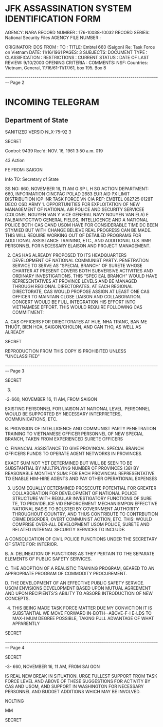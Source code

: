 # JFK ASSASSINATION SYSTEM IDENTIFICATION FORM

AGENCY: NARA
RECORD NUMBER : 176-10038-10032
RECORD SERIES: National Security Files
AGENCY FILE NUMBER :

ORIGINATOR: DOS
FROM :
TO :
TITLE: Embtel 660 (Saigon) Re: Task Force on Vietnam
DATE: 11/16/1961
PAGES: 3
SUBJECTS:
DOCUMENT TYPE :
CLASSIFICATION :
RESTRICTIONS :
CURRENT STATUS :
DATE OF LAST REVIEW: 9/10/2000
OPENING CRITERIA :
COMMENTS: NSF: Countries: Vietnam, General, 11/16/61-11/17/61, box 195. Box 8


-------------------------------------------------------------------------------- Page 2

# INCOMING TELEGRAM

## Department of State

SANITIZED VERSIO
NLX-75-92 3

SECRET

Control: 9439
Rec'd: NOV. 16, 1961 3:50 a.m. 019

43 Action

FE FROM: SAIGON

Info TO: Secretary of State

SS NO: 660, NOVEMBER 16, 11 AM
G
SP
L
H
SO ACTION DEPARTMENT: 660, INFORMATION CINCPAC POLAD 2683
EUR
AID
PX LIMIT DISTRIBUTION
IOP
INR TASK FORCE VN
CIA REF: EMBTEL 062725 0128T DECO
OSD
ARMY 1. OPPORTUNITIES FOR EXPLOITATION OF NEW MANAGEMENT OF NATIONAL
AIR POLICE AND SECURITY SERVICEE (COLONEL NGUYEN VAN Y VICE GENERAL
NAVY NGUYEN VAN ELA) E FALBAINTOCTWO GENERAL FIELDS, INTELLIGENCE AND
A NATIONAL POLICE BOTH CAS CAND USOM HAVE FOR CONSIDERABLE TIME
DC BEEN STYMIED BUT WITH CHANGE BELIEVE REAL PROGRESS CAN BE
MADE. THIS WILL REQUIRE WORKING OUT OF DETAILED PROGRAMS FOR
ADDITIONAL ASSISTANCE TRAINING, ETC., AND ADDITIONAL U.S.
RMR PERSONNEL FOR NECESSARY ELAISON AND PROJECT MANAGEMENT.

2. CAS HAS ALREADY PROPOSED TO ITS HEADQUARTERS DEVELOPMENT OF
   NATIONAL COMMUNIST PARTY. PENETRATION SERVICE TO SERVE AS
   "SPECIAL BRANCH" OF SURETE WHOSE CHARTER AT PRESENT COVERS
   BOTH SUBVERSIVE ACTIVITIES AND ORDINARY INVESTIGATIONS.
   THIS "SPEC EAL BRANCH" WOULD HAVE REPRESENTATIVES AT PROVINCE
   LEVELS AND BE MANAGED THROUGH REGIONAL DIRECTORATES. AT EACH
   REGIONAL DIRECTORATE, CAS WOULD PROPOSE ASSIGN AT LEAST ONE
   CAS OFFICER TO MAINTAIN CLOSE LIAISON AND COLLABORATION.
   CONCERT WOULD BE FULL INTEGRATION HIS EFFORT INTO
   VIETNAMESE EFFORT. THIS WOULD REQUIRE FOLLOWING CAS COMMITMENT:

A. CAS OFFICERS FOR DIRECTORATES AT HUE, NHA TRANG, BAN ME
THUỘT, BIEN HOA, SAIGON/CHOLON, AND CAN THO, AS WELL AS ALREADY

SECRET

REPRODUCTION FROM THIS COPY IS
PROHIBITED UNLESS "UNCLASSIFIED"


-------------------------------------------------------------------------------- Page 3

SECRET

3. 
-2-660, NOVEMBER 16, 11 AM, FROM SAIGON

EXISTING PERSONNEL FOR LIAISON AT NATIONAL LEVEL. PERSONNEL
WOULD BE SUPPORTED BY NECESSARY INTERPRETERS, COMMUNICATIONS, ETC.

B. PROVISION OF INTELLIGENCE AND COMMUNIST PARTY PENETRATION
TRAINING TO VIETNAMESE OFFICER PERSONNEL OF NEW SPECIAL BRANCH,
TAKEN FROM EXPERIENCED SURETE OFFICERS

C. FINANCIAL ASSISTANCE TO GIVE PROVINCIAL SPECIAL BRANCH
OFFICERS FUNDS TO OPERATE AGENT NETWORKS IN PROVINCES.

EXACT SUM NOT YET DETERMINED BUT WILL BE SEEN TO BE SUBSTANTIAL
BY MULTIPLYING NUMBER OF PROVINCES (38) BY REASONABLE MONTHLY
SUM: FOR EACH PROVINCIAL REPRESENTATIVE TO ENABLE HIM-HIRE
AGENTS AND PAY OTHER OPERATIONAL EXPENSES

3. USOM EQUALLY DETERMINED PROSECUTE POTENTIAL FOR GREATER
   COLLABORATION FOR DEVELOPMENT OF NATIONAL POLICE STRUCTURE WITH
   REGULAR INVESTIGATORY FUNCTIONS OF SURE TE, TO PROVIDELICE VID
   ENFORCEMENT MECHANISMPON EFFECTIVE NATIONAL BASIS TO BOLSTER BY
   GOVERNMENT AUTHORITY THROUGHOUT COUNTRY, AND THUS CONTRIBUTE
   TO CONTRBUTION CRIME DISORDER, OVERT COMMUNIST ACTION, ETC.
   THIS: WOULD COMPRISE OVER-ALL DEVELOPMENT USOM POLICE, SURETE AND
   RELATED INTERNAL SECURITY SERVICES TO INCLUDE:

A CONSOLIDATION OF CIVIL POLICE FUNCTIONS UNDER THE SECRETARY
OF STATE FOR: INTERIOR.

B. A: DELINEATION OF FUNCTIONS AS THEY PERTAIN TO THE SEPARATE
ELEMENTS OF PUBLIC SAFETY SERVICES.

C. THE ADOPTION OF A REALISTIC TRAINING PROGRAM, GEARED
TO AN APPROPRIATE PROGRAM OF COMMODITY PROCUREMENT.

D. THE DEVELOPMENT OF AN EFFECTIVE PUBLIC SAFETY SERVICE.
USOM ENVISIONS DEVELOPMENT BASED UPON MUTUAL AGREEMENT AND
UPON RECIPIENTS'S ABILITY TO ABSORB INTRODUCTION OF NEW
CONCEPTS.

4. THIS BEING MADE TASK FORCE MATTER DUE MY CONVICTION IT IS
   SUBSTANTIAL WE MOVE FORWARD IN-BOTH--ABOVE-F-I E-LDS TO MAX-I MUM
   DEGREE POSSIBLE, TAKING FULL ADVANTAGE OF WHAT APPARENTLY

SECRET


-------------------------------------------------------------------------------- Page 4

SECRET

-3- 660, NOVEMBER 16, 11 AM, FROM SAI GON

IS REAL NEW BREAK IN SITUATION. URGE FULLEST SUPPORT FROM TASK
FORCE LEVEL AND ABOVE OF THESE SUGGESTIONS FOR ACTIVITY BY
CAS AND USOM, AND SUPPORT IN WASHINGTON FOR NECESSARY PERSONNEL
AND BUDGET ADDITIONS WHICH MAY BE INVOLVED.

NOLTING

MM

SECRET
